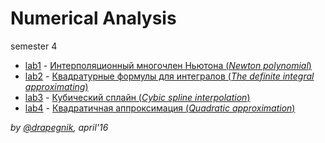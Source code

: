 # Numerical Analysis

semester 4

* [lab1](https://github.com/Drapegnik/bsu/tree/master/numerical-analysis/sem4/lab1) -
  [Интерполяционный многочлен Ньютона (_Newton polynomial_)](https://drapegnik.github.io/bsu/numerical-analysis/sem4/lab1/lab1.pdf)
* [lab2](https://github.com/Drapegnik/bsu/tree/master/numerical-analysis/sem4/lab2) -
  [Квадратурные формулы для интегралов (_The definite integral approximating_)](https://drapegnik.github.io/bsu/numerical-analysis/sem4/lab2/lab2.pdf)
* [lab3](https://github.com/Drapegnik/bsu/tree/master/numerical-analysis/sem4/lab3) -
  [Кубический сплайн (_Cybic spline interpolation_)](https://drapegnik.github.io/bsu/numerical-analysis/sem4/lab3/lab3.pdf)
* [lab4](https://github.com/Drapegnik/bsu/tree/master/numerical-analysis/sem4/lab4) -
  [Квадратичная аппроксимация (_Quadratic approximation_)](https://drapegnik.github.io/bsu/numerical-analysis/sem4/lab4/lab4.pdf)

_by [@drapegnik](https://github.com/Drapegnik), april'16_
